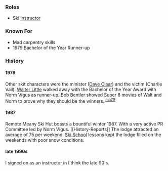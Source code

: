 
### Roles

* Ski [Instructor](Instructor)

### Known For

* Mad carpentry skills
* 1979 Bachelor of the Year Runner-up


### History

#### 1979

Other skit characters were the minister ([Dave Claar](Dave-Claar)) and the victim (Charlie Vail). [Walter Little](Walter-Little) walked away with the Bachelor of the Year Award with Norm Vigus as runner-up. Bob Bentler showed Super 8 movies of Walt and Norm to prove why they should be the winners. <sup>[ma79][]</sup>

#### 1987

Remote Meany Ski Hut boasts a bountiful winter 1987. With a very active PR Committee led by Norm Vigus. [[History-Reports]] The lodge attracted an average of 75 per weekend. [Ski School](Ski-School) lessons kept the lodge filled on the weekends with poor snow conditions.

#### late 1990s

I signed on as an instructor in I think the late 90's.


[ma79]: Mountaineer-Annual#1979
